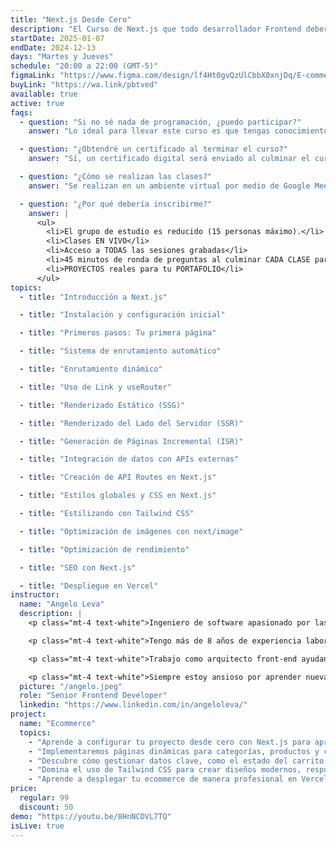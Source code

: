 ```yaml
---
title: "Next.js Desde Cero"
description: "El Curso de Next.js que todo desarrollador Frontend debería tomar"
startDate: 2025-01-07
endDate: 2024-12-13
days: "Martes y Jueves"
schedule: "20:00 a 22:00 (GMT-5)"
figmaLink: "https://www.figma.com/design/lf4Ht0gvQzUlCbbX0xnjDq/E-commerce-Website-Template-(Freebie)-(Community)?node-id=0-1&node-type=canvas&t=fqlHxOpPqV4cbSdK-0"
buyLink: "https://wa.link/pbtved"
available: true
active: true
faqs:
  - question: "Si no sé nada de programación, ¿puedo participar?"
    answer: "Lo ideal para llevar este curso es que tengas conocimientos previos de ReactJS para que puedas aprovechar al máximo todos los recursos que aprenderemos."

  - question: "¿Obtendré un certificado al terminar el curso?"
    answer: "Sí, un certificado digital será enviado al culminar el curso"

  - question: "¿Cómo se realizan las clases?"
    answer: "Se realizan en un ambiente virtual por medio de Google Meet. Para tener la mejor experiencia deberías asistir a los eventos en vivo ya que serán interactivos. De todas maneras, las clases serán grabadas y enviadas el día después de cada clase."

  - question: "¿Por qué debería inscribirme?"
    answer: |
      <ul>
        <li>El grupo de estudio es reducido (15 personas máximo).</li>
        <li>Clases EN VIVO</li>
        <li>Acceso a TODAS las sesiones grabadas</li>
        <li>45 minutos de ronda de preguntas al culminar CADA CLASE para que aclares TODAS tus dudas</li>
        <li>PROYECTOS reales para tu PORTAFOLIO</li>
      </ul>
topics:
  - title: "Introducción a Next.js"

  - title: "Instalación y configuración inicial"

  - title: "Primeros pasos: Tu primera página"

  - title: "Sistema de enrutamiento automático"

  - title: "Enrutamiento dinámico"

  - title: "Uso de Link y useRouter"

  - title: "Renderizado Estático (SSG)"

  - title: "Renderizado del Lado del Servidor (SSR)"

  - title: "Generación de Páginas Incremental (ISR)"

  - title: "Integración de datos con APIs externas"

  - title: "Creación de API Routes en Next.js"

  - title: "Estilos globales y CSS en Next.js"

  - title: "Estilizando con Tailwind CSS"

  - title: "Optimización de imágenes con next/image"

  - title: "Optimización de rendimiento"

  - title: "SEO con Next.js"

  - title: "Despliegue en Vercel"
instructor:
  name: "Angelo Leva"
  description: |
    <p class="mt-4 text-white">Ingeniero de software apasionado por las tecnologías web y el desarrollo de aplicaciones multiplataforma.</p> 

    <p class="mt-4 text-white">Tengo más de 8 años de experiencia laboral en empresas de tecnología, startups locales y extranjeras. Creo contenido en redes sociales sobre programación.</p>

    <p class="mt-4 text-white">Trabajo como arquitecto front-end ayudando a crear aplicaciones web de alto rendimiento. Disfruto aprendiendo cosas nuevas, desarrollando actividades de equipo y soluciones creativas.</p>

    <p class="mt-4 text-white">Siempre estoy ansioso por aprender nuevas tecnologías y con un interés genuino por la mejor experiencia de usuario.</p>
  picture: "/angelo.jpeg"
  role: "Senior Frontend Developer"
  linkedin: "https://www.linkedin.com/in/angeloleva/"
project:
  name: "Ecommerce"
  topics:
    - "Aprende a configurar tu proyecto desde cero con Next.js para aprovechar el poder del rendering híbrido y una experiencia de desarrollo optimizada."
    - "Implementaremos páginas dinámicas para categorías, productos y carrito de compras utilizando el enrutamiento basado en archivos de Next.js, garantizando una navegación rápida y eficiente."
    - "Descubre cómo gestionar datos clave, como el estado del carrito de compras, utilizando Context API para mantener tu aplicación escalable y organizada."
    - "Domina el uso de Tailwind CSS para crear diseños modernos, responsivos y personalizables sin esfuerzo."
    - "Aprende a desplegar tu ecommerce de manera profesional en Vercel, la plataforma ideal para proyectos Next.js, asegurando rendimiento y disponibilidad."
price:
  regular: 99
  discount: 50
demo: "https://youtu.be/8HnNCDVL7TQ"
isLive: true
---
```

